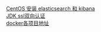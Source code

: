 [CentOS 安装 elasticsearch 和 kibana](https://vencc.github.io/docs/elasticsearch)  
[JDK ssl双向认证](https://vencc.github.io/docs/ssl)  
[docker各项目地址](https://vencc.github.io/docs/docker)
